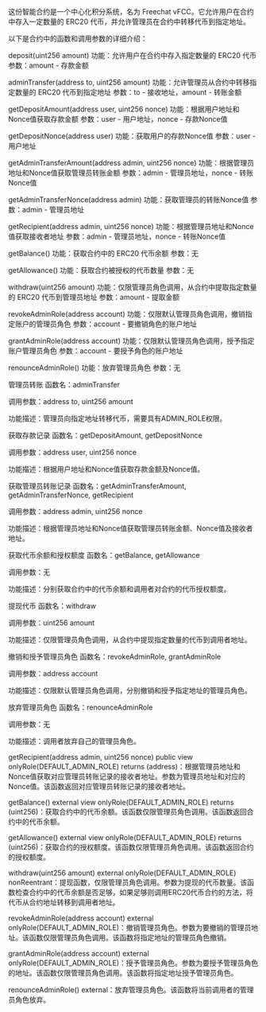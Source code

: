 这份智能合约是一个中心化积分系统，名为 Freechat vFCC。它允许用户在合约中存入一定数量的 ERC20 代币，并允许管理员在合约中转移代币到指定地址。

以下是合约中的函数和调用参数的详细介绍：

deposit(uint256 amount)
功能：允许用户在合约中存入指定数量的 ERC20 代币
参数：amount - 存款金额

adminTransfer(address to, uint256 amount)
功能：允许管理员从合约中转移指定数量的 ERC20 代币到指定地址
参数：to - 接收地址，amount - 转账金额

getDepositAmount(address user, uint256 nonce)
功能：根据用户地址和Nonce值获取存款金额
参数：user - 用户地址，nonce - 存款Nonce值

getDepositNonce(address user)
功能：获取用户的存款Nonce值
参数：user - 用户地址

getAdminTransferAmount(address admin, uint256 nonce)
功能：根据管理员地址和Nonce值获取管理员转账金额
参数：admin - 管理员地址，nonce - 转账Nonce值

getAdminTransferNonce(address admin)
功能：获取管理员的转账Nonce值
参数：admin - 管理员地址

getRecipient(address admin, uint256 nonce)
功能：根据管理员地址和Nonce值获取接收者地址
参数：admin - 管理员地址，nonce - 转账Nonce值

getBalance()
功能：获取合约中的 ERC20 代币余额
参数：无

getAllowance()
功能：获取合约被授权的代币数量
参数：无

withdraw(uint256 amount)
功能：仅限管理员角色调用，从合约中提取指定数量的 ERC20 代币到管理员地址
参数：amount - 提取金额

revokeAdminRole(address account)
功能：仅限默认管理员角色调用，撤销指定账户的管理员角色
参数：account - 要撤销角色的账户地址

grantAdminRole(address account)
功能：仅限默认管理员角色调用，授予指定账户管理员角色
参数：account - 要授予角色的账户地址

renounceAdminRole()
功能：放弃管理员角色
参数：无

管理员转账
函数名：adminTransfer

调用参数：address to, uint256 amount

功能描述：管理员向指定地址转移代币，需要具有ADMIN_ROLE权限。

获取存款记录
函数名：getDepositAmount, getDepositNonce

调用参数：address user, uint256 nonce

功能描述：根据用户地址和Nonce值获取存款金额及Nonce值。

获取管理员转账记录
函数名：getAdminTransferAmount, getAdminTransferNonce, getRecipient

调用参数：address admin, uint256 nonce

功能描述：根据管理员地址和Nonce值获取管理员转账金额、Nonce值及接收者地址。

获取代币余额和授权额度
函数名：getBalance, getAllowance

调用参数：无

功能描述：分别获取合约中的代币余额和调用者对合约的代币授权额度。

提现代币
函数名：withdraw

调用参数：uint256 amount

功能描述：仅限管理员角色调用，从合约中提现指定数量的代币到调用者地址。

撤销和授予管理员角色
函数名：revokeAdminRole, grantAdminRole

调用参数：address account

功能描述：仅限默认管理员角色调用，分别撤销和授予指定地址的管理员角色。

放弃管理员角色
函数名：renounceAdminRole

调用参数：无

功能描述：调用者放弃自己的管理员角色。

getRecipient(address admin, uint256 nonce) public view onlyRole(DEFAULT_ADMIN_ROLE) returns (address)：根据管理员地址和Nonce值获取对应管理员转账记录的接收者地址。参数为管理员地址和对应的Nonce值。该函数返回对应管理员转账记录的接收者地址。

getBalance() external view onlyRole(DEFAULT_ADMIN_ROLE) returns (uint256)：获取合约中的代币余额。该函数仅限管理员角色调用。该函数返回合约中的代币余额。

getAllowance() external view onlyRole(DEFAULT_ADMIN_ROLE) returns (uint256)：获取合约的授权额度。该函数仅限管理员角色调用。该函数返回合约的授权额度。

withdraw(uint256 amount) external onlyRole(DEFAULT_ADMIN_ROLE) nonReentrant：提现函数，仅限管理员角色调用。参数为提现的代币数量。该函数检查合约中的代币余额是否足够，如果足够则调用ERC20代币合约的方法，将代币从合约地址转移到调用者地址。

revokeAdminRole(address account) external onlyRole(DEFAULT_ADMIN_ROLE)：撤销管理员角色。参数为要撤销的管理员地址。该函数仅限管理员角色调用。该函数将指定地址的管理员角色撤销。

grantAdminRole(address account) external onlyRole(DEFAULT_ADMIN_ROLE)：授予管理员角色。参数为要授予管理员角色的地址。该函数仅限管理员角色调用。该函数将指定地址授予管理员角色。

renounceAdminRole() external：放弃管理员角色。该函数将当前调用者的管理员角色放弃。